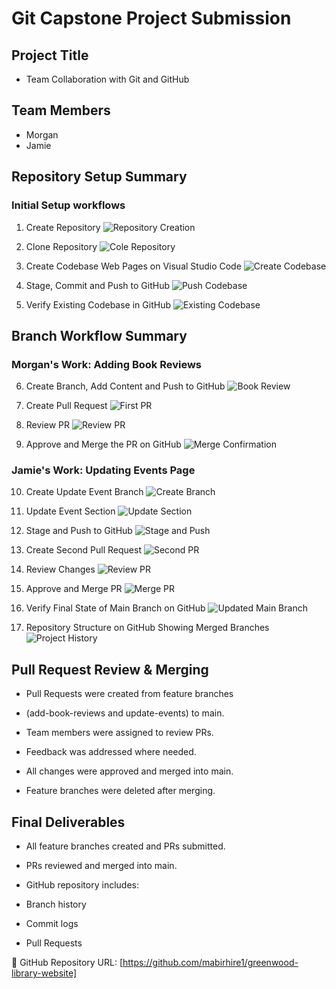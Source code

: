 # Git Capstone Project Submission

## Project Title
- Team Collaboration with Git and GitHub

## Team Members
- Morgan
- Jamie

## Repository Setup Summary

### Initial Setup workflows

1. Create Repository
![Repository Creation](img/screenshot1-create-repository.png)

2. Clone Repository
![Cole Repository](img/screenshot2-clone-repository.png)

3. Create Codebase Web Pages on Visual Studio Code
![Create Codebase](img/screenshot3-web-pages-creation.png)

4. Stage, Commit and Push to GitHub
![Push Codebase](img/screenshot4-stage-and-push-to-main.png)

5. Verify Existing Codebase in GitHub
![Existing Codebase](img/screenshot5-codebase-on-github.png)

## Branch Workflow Summary

### Morgan's Work: Adding Book Reviews

6. Create Branch, Add Content and Push to GitHub
![Book Review](img/screenshot6-book-review-branch.png)

7. Create Pull Request
![First PR](img/screenshot7-first-pr.png)

8. Review PR
![Review PR](img/screenshot8-review-pr.png)

9. Approve and Merge the PR on GitHub
![Merge Confirmation](img/Screenshot9-merge-pr.png)

### Jamie's Work: Updating Events Page

10. Create Update Event Branch
![Create Branch](img/screenshot10-create-james-branch.png)

11. Update Event Section
![Update Section](img/screenshot11-updated-events-file.png)

12. Stage and Push to GitHub
![Stage and Push](img/screenshot12-stage-and-push.png)

13. Create Second Pull Request
![Second PR](img/screenshot13-second-pr.png)

14. Review Changes
![Review PR](img/screenshot14-pr-review.png)

15. Approve and Merge PR
![Merge PR](img/screenshot15-pr-merged.png)

16. Verify Final State of Main Branch on GitHub
![Updated Main Branch](img/screenshot16-verify-final-state-of-main.png)

17. Repository Structure on GitHub Showing Merged Branches
![Project History](img/screenshot17-history-of-merge.png)

## Pull Request Review & Merging
- Pull Requests were created from feature branches  

- (add-book-reviews and update-events) to main.

- Team members were assigned to review PRs.

- Feedback was addressed where needed.

- All changes were approved and merged into main.

- Feature branches were deleted after merging.

##  Final Deliverables
-  All feature branches created and PRs submitted.

-  PRs reviewed and merged into main.

-  GitHub repository includes:

-  Branch history

-  Commit logs

-  Pull Requests

🔗 GitHub Repository URL: 
[https://github.com/mabirhire1/greenwood-library-website]
